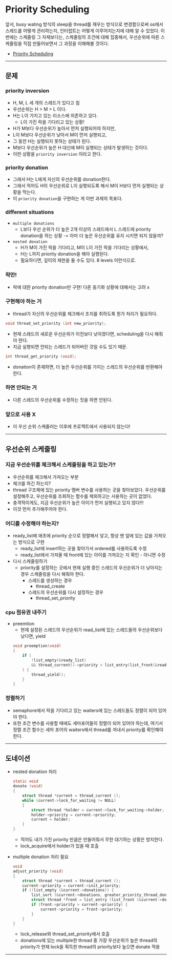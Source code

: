 # Priority Scheduling

앞서, busy wating 방식의 sleep을 thread를 재우는 방식으로 변경함으로써 os에서 스레드를 어떻게 관리하는지, 인터럽트는 어떻게 이루어지는지에 대해 알 수 있었다.
이번에는 스케줄링 그 자체보다는, 스케줄링의 조건에 대해 집중해서, 우선순위에 따른 스케줄링을 직접 만들어보면서 그 과정을 이해해볼 것이다.

- [Priority Scheduling](https://casys-kaist.github.io/pintos-kaist/project1/priority_scheduling.html)

---

## 문제 

### priority inversion
- H, M, L 세 개의 스레드가 있다고 침
- 우선순위는 H > M > L 이다.
- H는 L이 가지고 있는 리소스에 의존하고 있다.
    - L이 가진 락을 기다리고 있는 상황! 
- H가 M보다 우선순위가 높아서 먼저 실행되어야 하지만,
- L이 M보다 우선순위가 낮아서 M이 먼저 실행되고,
- 그 동안 H는 실행되지 못하는 상태가 된다.
- M보다 우선순위가 높은 H 대신에 M이 실행되는 상태가 발생하는 것이다.
- 이런 상황을 `priority inversion` 이라고 한다.

### priority donation
- 그래서 H는 L에게 자신의 우선순위를 donation한다. 
- 그래서 적어도 H의 우선순위로 L이 실행되도록 해서 M이 H보다 먼저 실행되는 상황을 막는다.
- 이 `priority donation`을 구현하는 게 이번 과제의 목표다.

### different situations
- `multiple donations`
    - L보다 우선 순위가 더 높은 2개 이상의 스레드에서 L 스레드에 priority donation을 하는 상황
        -> 아마 더 높은 우선순위를 유지 시키면 되지 않을까?
- `nested donation`
    - H가 M이 가진 락을 기다리고, M이 L이 가진 락을 기다리는 상황에서,
    - H는 L까지 priority donation을 해야 실행된다.
    - 필요하다면, 깊이의 제한을 둘 수도 있다. 8 levels 이런식으로.

### 락만!
- 락에 대한 priority donation만 구현! 다른 동기화 상황에 대해서는 고려 x

### 구현해야 하는 거
- thread가 자신의 우선순위를 체크해서 조치를 취하도록 뭔가 처리가 필요하다.

```c
void thread_set_priority (int new_priority);
```
- 현재 스레드의 새로운 우선순위가 이전보다 낮아졌다면, scheduling을 다시 해줘야 한다.
- 지금 실행되면 안되는 스레드가 되어버린 것일 수도 있기 때문.


```c
int thread_get_priority (void);
```
- donation이 존재하면, 더 높은 우선순위를 가지는 스레드의 우선순위를 반환해야 한다.


### 하면 안되는 거
- 다른 스레드의 우선순위를 수정하는 짓을 하면 안된다.

### 앞으로 사용 X
- 이 우선 순위 스케줄러는 이후에 프로젝트에서 사용되지 않는다!

---

## 우선순위 스케줄링

### 지금 우선순위를 체크해서 스케줄링을 하고 있는가?
- 우선순위를 체크해서 가져오는 부분
- 체크를 하긴 하는지? 
- thread 구조체에 있는 priority 멤버 변수를 사용하는 곳을 찾아보았다. 우선순위를 설정해주고, 우선순위를 조회하는 함수를 제외하고는 사용하는 곳이 없었다.
- 충격적이게도, 지금 우선순위가 높은 아이가 먼저 실행되고 있지 않다!!!
- 이것 먼저 추가해주어야 한다.

### 어디를 수정해야 하는지? 
- ready_list에 애초에 priority 순으로 정렬해서 넣고, 항상 맨 앞에 있는 값을 가져오는 방식으로 구현
    - ready_list에 insert하는 곳을 찾아가서 ordered를 사용하도록 수정
    - ready_list에서 가져올 때 front에 있는 아이를 가져오는 지 확인 - 아니면 수정
- 다시 스케줄링하기
    - priority를 설정하는 곳에서 현재 실행 중인 스레드의 우선순위가 더 낮아지는 경우 스케줄링을 다시 해줘야 한다.
        - 스레드를 생성하는 경우
            - thread_create
        - 스레드의 우선순위를 다시 설정하는 경우
            - thread_set_priority

### cpu 점유권 내주기
- preemtion
    - 현재 설정된 스레드의 우선순위가 read_list에 있는 스레드들의 우선순위보다 낮다면, yield
    ```c
    void preemption(void)
    {
        if (
            !list_empty(&ready_list) 
            && thread_current()->priority < list_entry(list_front(&ready_list), struct thread, elem)->priority
        ) {
            thread_yield();
        }
    }
    ```

### 정렬하기
- semaphore에서 락을 기다리고 있는 waiters에 있는 스레드들도 정렬이 되어 있어야 한다. 
- 또한 조건 변수를 사용할 때에도 세마포어들이 정렬이 되어 있어야 하는데, 여기서 정렬 조건 함수는 세마 포어의 waiters에서 thread를 꺼내서 priority를 확인해야 한다.

---

## 도네이션

- nested donation 처리
    ```c
    static void
    donate (void)
    {
        struct thread *current = thread_current ();
        while (current->lock_for_waiting != NULL)
        {
            struct thread *holder = current->lock_for_waiting->holder;
            holder->priority = current->priority;
            current = holder;
        }
    }
    ```
    - 적어도 내가 가진 priority 만큼은 만들어줘서 무한 대기하는 상황은 방지한다.
    - lock_acquire에서 holder가 있을 때 호출

- multiple donation 처리 필요
    ```c
    void
    adjust_priority (void) 
    {
        struct thread *current = thread_current ();
        current->priority = current->init_priority;
        if (!list_empty (&current->donations)) {
            list_sort (&current->donations, greater_priority_thread_donation, NULL);
            struct thread *front = list_entry (list_front (&current->donations), struct thread, donation_elem);
            if (front->priority > current->priority) {
                current->priority = front->priority;
            }
        }
    }
    ```
    - lock_release와 thread_set_priority에서 호출
    - donations에 있는 multiple한 thread 중 가장 우선순위가 높은 thread의 priority가 현재 lock을 획득한 thread의 priority보다 높으면 donate 적용

---
